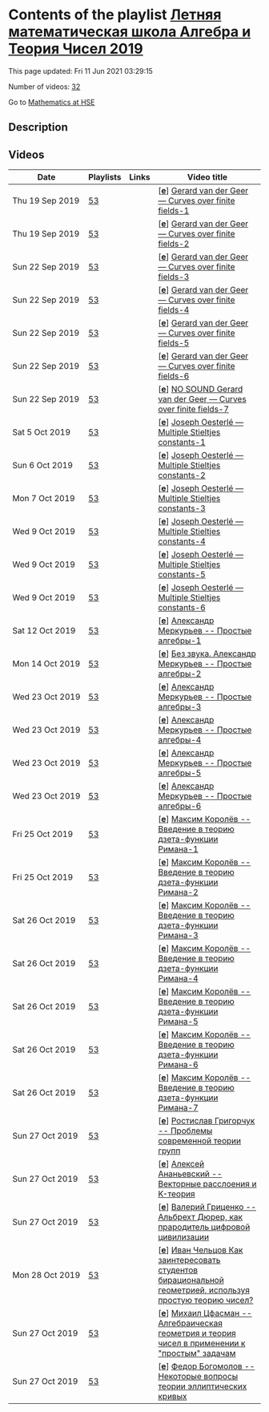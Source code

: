 # Contents of the playlist [Летняя математическая школа Алгебра и Теория Чисел 2019](https://www.youtube.com/playlist?list=PLq3E5oubNNoCU8uKT-QIIYEs_Xw_AJI3v)

This page updated: Fri 11 Jun 2021 03:29:15

Number of videos: [32](#videos)

Go to [Mathematics at HSE](../README.md)

## Description



## Videos

|Date|Playlists|Links|Video title|
|---|---|---|---|
| Thu&nbsp;19&nbsp;Sep&nbsp;2019 | [53](../playlists/53 "Летняя математическая школа Алгебра и Теория Чисел 2019") |  | [[**e**](https://studio.youtube.com/video/n1QEtiFzAis/edit "Edit")] [Gerard van der Geer — Curves over finite fields-1](https://www.youtube.com/watch?v=n1QEtiFzAis&list=PLq3E5oubNNoCU8uKT-QIIYEs_Xw_AJI3v) |
| Thu&nbsp;19&nbsp;Sep&nbsp;2019 | [53](../playlists/53 "Летняя математическая школа Алгебра и Теория Чисел 2019") |  | [[**e**](https://studio.youtube.com/video/CXhctoWJuaM/edit "Edit")] [Gerard van der Geer — Curves over finite fields-2](https://www.youtube.com/watch?v=CXhctoWJuaM&list=PLq3E5oubNNoCU8uKT-QIIYEs_Xw_AJI3v) |
| Sun&nbsp;22&nbsp;Sep&nbsp;2019 | [53](../playlists/53 "Летняя математическая школа Алгебра и Теория Чисел 2019") |  | [[**e**](https://studio.youtube.com/video/y_3UxBahPeE/edit "Edit")] [Gerard van der Geer — Curves over finite fields-3](https://www.youtube.com/watch?v=y_3UxBahPeE&list=PLq3E5oubNNoCU8uKT-QIIYEs_Xw_AJI3v) |
| Sun&nbsp;22&nbsp;Sep&nbsp;2019 | [53](../playlists/53 "Летняя математическая школа Алгебра и Теория Чисел 2019") |  | [[**e**](https://studio.youtube.com/video/IyQYIF4yR4c/edit "Edit")] [Gerard van der Geer — Curves over finite fields-4](https://www.youtube.com/watch?v=IyQYIF4yR4c&list=PLq3E5oubNNoCU8uKT-QIIYEs_Xw_AJI3v) |
| Sun&nbsp;22&nbsp;Sep&nbsp;2019 | [53](../playlists/53 "Летняя математическая школа Алгебра и Теория Чисел 2019") |  | [[**e**](https://studio.youtube.com/video/jzLW5Qp1jks/edit "Edit")] [Gerard van der Geer — Curves over finite fields-5](https://www.youtube.com/watch?v=jzLW5Qp1jks&list=PLq3E5oubNNoCU8uKT-QIIYEs_Xw_AJI3v) |
| Sun&nbsp;22&nbsp;Sep&nbsp;2019 | [53](../playlists/53 "Летняя математическая школа Алгебра и Теория Чисел 2019") |  | [[**e**](https://studio.youtube.com/video/_5zB_nIdUL8/edit "Edit")] [Gerard van der Geer — Curves over finite fields-6](https://www.youtube.com/watch?v=_5zB_nIdUL8&list=PLq3E5oubNNoCU8uKT-QIIYEs_Xw_AJI3v) |
| Sun&nbsp;22&nbsp;Sep&nbsp;2019 | [53](../playlists/53 "Летняя математическая школа Алгебра и Теория Чисел 2019") |  | [[**e**](https://studio.youtube.com/video/vewSVdz9uMk/edit "Edit")] [NO SOUND Gerard van der Geer — Curves over finite fields-7](https://www.youtube.com/watch?v=vewSVdz9uMk&list=PLq3E5oubNNoCU8uKT-QIIYEs_Xw_AJI3v) |
| Sat&nbsp;5&nbsp;Oct&nbsp;2019 | [53](../playlists/53 "Летняя математическая школа Алгебра и Теория Чисел 2019") |  | [[**e**](https://studio.youtube.com/video/yai-fXw3tGI/edit "Edit")] [Joseph Oesterlé — Multiple Stieltjes constants-1](https://www.youtube.com/watch?v=yai-fXw3tGI&list=PLq3E5oubNNoCU8uKT-QIIYEs_Xw_AJI3v) |
| Sun&nbsp;6&nbsp;Oct&nbsp;2019 | [53](../playlists/53 "Летняя математическая школа Алгебра и Теория Чисел 2019") |  | [[**e**](https://studio.youtube.com/video/FfZw3TGbSu4/edit "Edit")] [Joseph Oesterlé — Multiple Stieltjes constants-2](https://www.youtube.com/watch?v=FfZw3TGbSu4&list=PLq3E5oubNNoCU8uKT-QIIYEs_Xw_AJI3v) |
| Mon&nbsp;7&nbsp;Oct&nbsp;2019 | [53](../playlists/53 "Летняя математическая школа Алгебра и Теория Чисел 2019") |  | [[**e**](https://studio.youtube.com/video/eA2VCBv1lak/edit "Edit")] [Joseph Oesterlé — Multiple Stieltjes constants-3](https://www.youtube.com/watch?v=eA2VCBv1lak&list=PLq3E5oubNNoCU8uKT-QIIYEs_Xw_AJI3v) |
| Wed&nbsp;9&nbsp;Oct&nbsp;2019 | [53](../playlists/53 "Летняя математическая школа Алгебра и Теория Чисел 2019") |  | [[**e**](https://studio.youtube.com/video/MEl8fq5tVfE/edit "Edit")] [Joseph Oesterlé — Multiple Stieltjes constants-4](https://www.youtube.com/watch?v=MEl8fq5tVfE&list=PLq3E5oubNNoCU8uKT-QIIYEs_Xw_AJI3v) |
| Wed&nbsp;9&nbsp;Oct&nbsp;2019 | [53](../playlists/53 "Летняя математическая школа Алгебра и Теория Чисел 2019") |  | [[**e**](https://studio.youtube.com/video/dseBo7JFxUs/edit "Edit")] [Joseph Oesterlé — Multiple Stieltjes constants-5](https://www.youtube.com/watch?v=dseBo7JFxUs&list=PLq3E5oubNNoCU8uKT-QIIYEs_Xw_AJI3v) |
| Wed&nbsp;9&nbsp;Oct&nbsp;2019 | [53](../playlists/53 "Летняя математическая школа Алгебра и Теория Чисел 2019") |  | [[**e**](https://studio.youtube.com/video/EKAGfz9YCzc/edit "Edit")] [Joseph Oesterlé — Multiple Stieltjes constants-6](https://www.youtube.com/watch?v=EKAGfz9YCzc&list=PLq3E5oubNNoCU8uKT-QIIYEs_Xw_AJI3v) |
| Sat&nbsp;12&nbsp;Oct&nbsp;2019 | [53](../playlists/53 "Летняя математическая школа Алгебра и Теория Чисел 2019") |  | [[**e**](https://studio.youtube.com/video/WG0GSLK-VIw/edit "Edit")] [Александр Меркурьев -- Простые алгебры-1](https://www.youtube.com/watch?v=WG0GSLK-VIw&list=PLq3E5oubNNoCU8uKT-QIIYEs_Xw_AJI3v) |
| Mon&nbsp;14&nbsp;Oct&nbsp;2019 | [53](../playlists/53 "Летняя математическая школа Алгебра и Теория Чисел 2019") |  | [[**e**](https://studio.youtube.com/video/Iv-ODpM9zCk/edit "Edit")] [Без звука. Александр Меркурьев -- Простые алгебры-2](https://www.youtube.com/watch?v=Iv-ODpM9zCk&list=PLq3E5oubNNoCU8uKT-QIIYEs_Xw_AJI3v) |
| Wed&nbsp;23&nbsp;Oct&nbsp;2019 | [53](../playlists/53 "Летняя математическая школа Алгебра и Теория Чисел 2019") |  | [[**e**](https://studio.youtube.com/video/usQkAIxNrKQ/edit "Edit")] [Александр Меркурьев -- Простые алгебры-3](https://www.youtube.com/watch?v=usQkAIxNrKQ&list=PLq3E5oubNNoCU8uKT-QIIYEs_Xw_AJI3v) |
| Wed&nbsp;23&nbsp;Oct&nbsp;2019 | [53](../playlists/53 "Летняя математическая школа Алгебра и Теория Чисел 2019") |  | [[**e**](https://studio.youtube.com/video/06gCm7pmTIc/edit "Edit")] [Александр Меркурьев -- Простые алгебры-4](https://www.youtube.com/watch?v=06gCm7pmTIc&list=PLq3E5oubNNoCU8uKT-QIIYEs_Xw_AJI3v) |
| Wed&nbsp;23&nbsp;Oct&nbsp;2019 | [53](../playlists/53 "Летняя математическая школа Алгебра и Теория Чисел 2019") |  | [[**e**](https://studio.youtube.com/video/7s6xWP6lpX4/edit "Edit")] [Александр Меркурьев -- Простые алгебры-5](https://www.youtube.com/watch?v=7s6xWP6lpX4&list=PLq3E5oubNNoCU8uKT-QIIYEs_Xw_AJI3v) |
| Wed&nbsp;23&nbsp;Oct&nbsp;2019 | [53](../playlists/53 "Летняя математическая школа Алгебра и Теория Чисел 2019") |  | [[**e**](https://studio.youtube.com/video/ZPUrSP4vcbo/edit "Edit")] [Александр Меркурьев -- Простые алгебры-6](https://www.youtube.com/watch?v=ZPUrSP4vcbo&list=PLq3E5oubNNoCU8uKT-QIIYEs_Xw_AJI3v) |
| Fri&nbsp;25&nbsp;Oct&nbsp;2019 | [53](../playlists/53 "Летняя математическая школа Алгебра и Теория Чисел 2019") |  | [[**e**](https://studio.youtube.com/video/z1Myb66iXpA/edit "Edit")] [Максим Королёв -- Введение в теорию дзета-функции Римана-1](https://www.youtube.com/watch?v=z1Myb66iXpA&list=PLq3E5oubNNoCU8uKT-QIIYEs_Xw_AJI3v) |
| Fri&nbsp;25&nbsp;Oct&nbsp;2019 | [53](../playlists/53 "Летняя математическая школа Алгебра и Теория Чисел 2019") |  | [[**e**](https://studio.youtube.com/video/avMImcj0Q4A/edit "Edit")] [Максим Королёв -- Введение в теорию дзета-функции Римана-2](https://www.youtube.com/watch?v=avMImcj0Q4A&list=PLq3E5oubNNoCU8uKT-QIIYEs_Xw_AJI3v) |
| Sat&nbsp;26&nbsp;Oct&nbsp;2019 | [53](../playlists/53 "Летняя математическая школа Алгебра и Теория Чисел 2019") |  | [[**e**](https://studio.youtube.com/video/TMDGKw9YI8A/edit "Edit")] [Максим Королёв -- Введение в теорию дзета-функции Римана-3](https://www.youtube.com/watch?v=TMDGKw9YI8A&list=PLq3E5oubNNoCU8uKT-QIIYEs_Xw_AJI3v) |
| Sat&nbsp;26&nbsp;Oct&nbsp;2019 | [53](../playlists/53 "Летняя математическая школа Алгебра и Теория Чисел 2019") |  | [[**e**](https://studio.youtube.com/video/3XkUmhScIDc/edit "Edit")] [Максим Королёв -- Введение в теорию дзета-функции Римана-4](https://www.youtube.com/watch?v=3XkUmhScIDc&list=PLq3E5oubNNoCU8uKT-QIIYEs_Xw_AJI3v) |
| Sat&nbsp;26&nbsp;Oct&nbsp;2019 | [53](../playlists/53 "Летняя математическая школа Алгебра и Теория Чисел 2019") |  | [[**e**](https://studio.youtube.com/video/4TduHhHOAG8/edit "Edit")] [Максим Королёв -- Введение в теорию дзета-функции Римана-5](https://www.youtube.com/watch?v=4TduHhHOAG8&list=PLq3E5oubNNoCU8uKT-QIIYEs_Xw_AJI3v) |
| Sat&nbsp;26&nbsp;Oct&nbsp;2019 | [53](../playlists/53 "Летняя математическая школа Алгебра и Теория Чисел 2019") |  | [[**e**](https://studio.youtube.com/video/CEVOQgt-c-g/edit "Edit")] [Максим Королёв -- Введение в теорию дзета-функции Римана-6](https://www.youtube.com/watch?v=CEVOQgt-c-g&list=PLq3E5oubNNoCU8uKT-QIIYEs_Xw_AJI3v) |
| Sat&nbsp;26&nbsp;Oct&nbsp;2019 | [53](../playlists/53 "Летняя математическая школа Алгебра и Теория Чисел 2019") |  | [[**e**](https://studio.youtube.com/video/_5sCCI_vWEo/edit "Edit")] [Максим Королёв -- Введение в теорию дзета-функции Римана-7](https://www.youtube.com/watch?v=_5sCCI_vWEo&list=PLq3E5oubNNoCU8uKT-QIIYEs_Xw_AJI3v) |
| Sun&nbsp;27&nbsp;Oct&nbsp;2019 | [53](../playlists/53 "Летняя математическая школа Алгебра и Теория Чисел 2019") |  | [[**e**](https://studio.youtube.com/video/K2v4-kEgHm4/edit "Edit")] [Ростислав Григорчук -- Проблемы современной теории групп](https://www.youtube.com/watch?v=K2v4-kEgHm4&list=PLq3E5oubNNoCU8uKT-QIIYEs_Xw_AJI3v) |
| Sun&nbsp;27&nbsp;Oct&nbsp;2019 | [53](../playlists/53 "Летняя математическая школа Алгебра и Теория Чисел 2019") |  | [[**e**](https://studio.youtube.com/video/t1sqKJOJNlU/edit "Edit")] [Алексей Ананьевский -- Векторные расслоения и K-теория](https://www.youtube.com/watch?v=t1sqKJOJNlU&list=PLq3E5oubNNoCU8uKT-QIIYEs_Xw_AJI3v) |
| Sun&nbsp;27&nbsp;Oct&nbsp;2019 | [53](../playlists/53 "Летняя математическая школа Алгебра и Теория Чисел 2019") |  | [[**e**](https://studio.youtube.com/video/6QcHDsg6TjY/edit "Edit")] [Валерий Гриценко -- Альбрехт Дюрер, как прародитель цифровой цивилизации](https://www.youtube.com/watch?v=6QcHDsg6TjY&list=PLq3E5oubNNoCU8uKT-QIIYEs_Xw_AJI3v) |
| Mon&nbsp;28&nbsp;Oct&nbsp;2019 | [53](../playlists/53 "Летняя математическая школа Алгебра и Теория Чисел 2019") |  | [[**e**](https://studio.youtube.com/video/5Rn2VEUKuiU/edit "Edit")] [Иван Чельцов Как заинтересовать студентов бирациональной геометрией, используя простую теорию чисел?](https://www.youtube.com/watch?v=5Rn2VEUKuiU&list=PLq3E5oubNNoCU8uKT-QIIYEs_Xw_AJI3v) |
| Sun&nbsp;27&nbsp;Oct&nbsp;2019 | [53](../playlists/53 "Летняя математическая школа Алгебра и Теория Чисел 2019") |  | [[**e**](https://studio.youtube.com/video/Ym5i7QVbuzg/edit "Edit")] [Михаил Цфасман -- Алгебраическая геометрия и теория чисел в применении к &#34;простым&#34; задачам](https://www.youtube.com/watch?v=Ym5i7QVbuzg&list=PLq3E5oubNNoCU8uKT-QIIYEs_Xw_AJI3v) |
| Sun&nbsp;27&nbsp;Oct&nbsp;2019 | [53](../playlists/53 "Летняя математическая школа Алгебра и Теория Чисел 2019") |  | [[**e**](https://studio.youtube.com/video/hPlny-qfz8k/edit "Edit")] [Федор Богомолов -- Некоторые вопросы теории эллиптических кривых](https://www.youtube.com/watch?v=hPlny-qfz8k&list=PLq3E5oubNNoCU8uKT-QIIYEs_Xw_AJI3v) |
